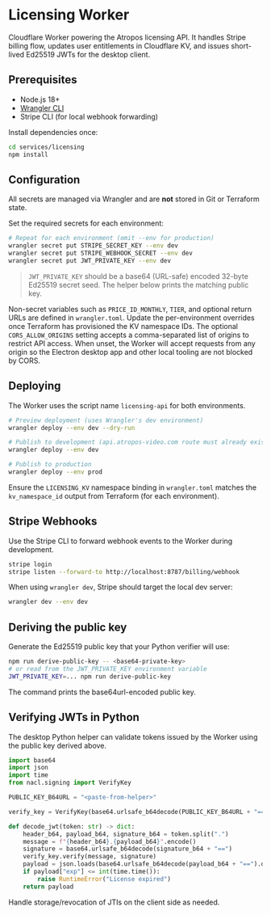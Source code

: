 # Licensing Worker

Cloudflare Worker powering the Atropos licensing API. It handles Stripe billing
flow, updates user entitlements in Cloudflare KV, and issues short-lived
Ed25519 JWTs for the desktop client.

## Prerequisites

- Node.js 18+
- [Wrangler CLI](https://developers.cloudflare.com/workers/wrangler/)
- Stripe CLI (for local webhook forwarding)

Install dependencies once:

```bash
cd services/licensing
npm install
```

## Configuration

All secrets are managed via Wrangler and are **not** stored in Git or Terraform
state.

Set the required secrets for each environment:

```bash
# Repeat for each environment (omit --env for production)
wrangler secret put STRIPE_SECRET_KEY --env dev
wrangler secret put STRIPE_WEBHOOK_SECRET --env dev
wrangler secret put JWT_PRIVATE_KEY --env dev
```

> `JWT_PRIVATE_KEY` should be a base64 (URL-safe) encoded 32-byte Ed25519 secret
> seed. The helper below prints the matching public key.

Non-secret variables such as `PRICE_ID_MONTHLY`, `TIER`, and optional return
URLs are defined in `wrangler.toml`. Update the per-environment overrides once
Terraform has provisioned the KV namespace IDs. The optional
`CORS_ALLOW_ORIGINS` setting accepts a comma-separated list of origins to
restrict API access. When unset, the Worker will accept requests from any
origin so the Electron desktop app and other local tooling are not blocked by
CORS.

## Deploying

The Worker uses the script name `licensing-api` for both environments.

```bash
# Preview deployment (uses Wrangler's dev environment)
wrangler deploy --env dev --dry-run

# Publish to development (api.atropos-video.com route must already exist)
wrangler deploy --env dev

# Publish to production
wrangler deploy --env prod
```

Ensure the `LICENSING_KV` namespace binding in `wrangler.toml` matches the
`kv_namespace_id` output from Terraform (for each environment).

## Stripe Webhooks

Use the Stripe CLI to forward webhook events to the Worker during development.

```bash
stripe login
stripe listen --forward-to http://localhost:8787/billing/webhook
```

When using `wrangler dev`, Stripe should target the local dev server:

```bash
wrangler dev --env dev
```

## Deriving the public key

Generate the Ed25519 public key that your Python verifier will use:

```bash
npm run derive-public-key -- <base64-private-key>
# or read from the JWT_PRIVATE_KEY environment variable
JWT_PRIVATE_KEY=... npm run derive-public-key
```

The command prints the base64url-encoded public key.

## Verifying JWTs in Python

The desktop Python helper can validate tokens issued by the Worker using the
public key derived above.

```python
import base64
import json
import time
from nacl.signing import VerifyKey

PUBLIC_KEY_B64URL = "<paste-from-helper>"

verify_key = VerifyKey(base64.urlsafe_b64decode(PUBLIC_KEY_B64URL + "=="))

def decode_jwt(token: str) -> dict:
    header_b64, payload_b64, signature_b64 = token.split(".")
    message = f"{header_b64}.{payload_b64}".encode()
    signature = base64.urlsafe_b64decode(signature_b64 + "==")
    verify_key.verify(message, signature)
    payload = json.loads(base64.urlsafe_b64decode(payload_b64 + "==").decode())
    if payload["exp"] <= int(time.time()):
        raise RuntimeError("License expired")
    return payload
```

Handle storage/revocation of JTIs on the client side as needed.
